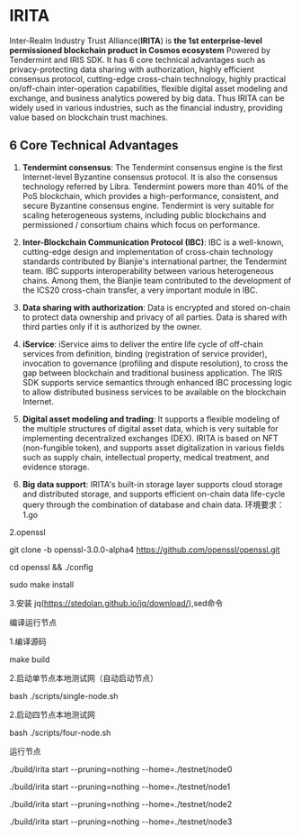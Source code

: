 # IRITA

Inter-Realm Industry Trust Alliance(**IRITA**) is **the 1st enterprise-level permissioned blockchain product in Cosmos ecosystem** Powered by Tendermint and IRIS SDK. It has 6 core technical advantages such as privacy-protecting data sharing with authorization, highly efficient consensus protocol, cutting-edge cross-chain technology, highly practical on/off-chain inter-operation capabilities, flexible digital asset modeling and exchange, and business analytics powered by big data. Thus IRITA can be widely used in various industries, such as the financial industry, providing value based on blockchain trust machines.

## 6 Core Technical Advantages

1. **Tendermint consensus**: The Tendermint consensus engine is the first Internet-level Byzantine consensus protocol. It is also the consensus technology referred by Libra. Tendermint powers more than 40% of the PoS blockchain, which provides a high-performance, consistent, and secure Byzantine consensus engine. Tendermint is very suitable for scaling heterogeneous systems, including public blockchains and permissioned / consortium chains which focus on performance.

2. **Inter-Blockchain Communication Protocol (IBC)**: IBC is a well-known, cutting-edge design and implementation of cross-chain technology standards contributed by Bianjie's international partner, the Tendermint team. IBC supports interoperability between various heterogeneous chains. Among them, the Bianjie team contributed to the development of the ICS20 cross-chain transfer, a very important module in IBC.

3. **Data sharing with authorization**: Data is encrypted and stored on-chain to protect data ownership and privacy of all parties. Data is shared with third parties only if it is authorized by the owner.

4. **iService**: iService aims to deliver the entire life cycle of off-chain services from definition, binding (registration of service provider), invocation to governance (profiling and dispute resolution), to cross the gap between blockchain and traditional business application. The IRIS SDK supports service semantics through enhanced IBC processing logic to allow distributed business services to be available on the blockchain Internet.

5. **Digital asset modeling and trading**: It supports a flexible modeling of the multiple structures of digital asset data, which is very suitable for implementing decentralized exchanges (DEX). IRITA is based on NFT (non-fungible token), and supports asset digitalization in various fields such as supply chain, intellectual property, medical treatment, and evidence storage.

6. **Big data support**: IRITA's built-in storage layer supports cloud storage and distributed storage, and supports efficient on-chain data life-cycle query through the combination of database and chain data.
环境要求：
1.go

2.openssl

git clone -b openssl-3.0.0-alpha4 https://github.com/openssl/openssl.git

cd openssl && ./config

sudo make install

3.安装 jq(https://stedolan.github.io/jq/download/),sed命令

编译运行节点

1.编译源码

make build

2.启动单节点本地测试网（自动启动节点）

bash ./scripts/single-node.sh

2.启动四节点本地测试网

bash ./scripts/four-node.sh

运行节点

./build/irita start --pruning=nothing --home=./testnet/node0

./build/irita start --pruning=nothing --home=./testnet/node1

./build/irita start --pruning=nothing --home=./testnet/node2

./build/irita start --pruning=nothing --home=./testnet/node3

